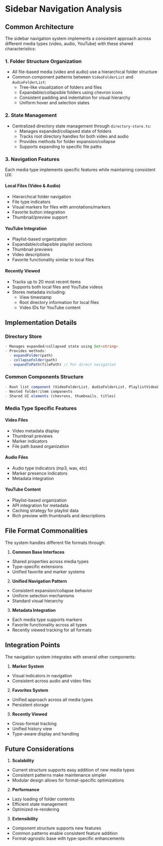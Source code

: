 # Sidebar Navigation Analysis

## Common Architecture

The sidebar navigation system implements a consistent approach across different media types (video, audio, YouTube) with these shared characteristics:

### 1. Folder Structure Organization
- All file-based media (video and audio) use a hierarchical folder structure
- Common component patterns between `VideoFolderList` and `AudioFolderList`:
  - Tree-like visualization of folders and files
  - Expandable/collapsible folders using chevron icons
  - Consistent padding and indentation for visual hierarchy
  - Uniform hover and selection states

### 2. State Management
- Centralized directory state management through `directory-store.ts`:
  - Manages expanded/collapsed state of folders
  - Tracks root directory handles for both video and audio
  - Provides methods for folder expansion/collapse
  - Supports expanding to specific file paths

### 3. Navigation Features

Each media type implements specific features while maintaining consistent UX:

#### Local Files (Video & Audio)
- Hierarchical folder navigation
- File type indicators
- Visual markers for files with annotations/markers
- Favorite button integration
- Thumbnail/preview support

#### YouTube Integration
- Playlist-based organization
- Expandable/collapsible playlist sections
- Thumbnail previews
- Video descriptions
- Favorite functionality similar to local files

#### Recently Viewed
- Tracks up to 20 most recent items
- Supports both local files and YouTube videos
- Stores metadata including:
  - View timestamp
  - Root directory information for local files
  - Video IDs for YouTube content

## Implementation Details

### Directory Store
```typescript
- Manages expanded/collapsed state using Set<string>
- Provides methods:
  - expandFolder(path)
  - collapseFolder(path)
  - expandToPath(filePath) // For direct navigation
```

### Common Components Structure
```typescript
- Root list component (VideoFolderList, AudioFolderList, PlaylistVideoList)
- Nested folder/item components
- Shared UI elements (chevrons, thumbnails, titles)
```

### Media Type Specific Features

#### Video Files
- Video metadata display
- Thumbnail previews
- Marker indicators
- File path based organization

#### Audio Files
- Audio type indicators (mp3, wav, etc)
- Marker presence indicators
- Metadata integration

#### YouTube Content
- Playlist-based organization
- API integration for metadata
- Caching strategy for playlist data
- Rich preview with thumbnails and descriptions

## File Format Commonalities

The system handles different file formats through:

1. **Common Base Interfaces**
- Shared properties across media types
- Type-specific extensions
- Unified favorite and marker systems

2. **Unified Navigation Pattern**
- Consistent expansion/collapse behavior
- Uniform selection mechanisms
- Standard visual hierarchy

3. **Metadata Integration**
- Each media type supports markers
- Favorite functionality across all types
- Recently viewed tracking for all formats

## Integration Points

The navigation system integrates with several other components:

1. **Marker System**
- Visual indicators in navigation
- Consistent across audio and video files

2. **Favorites System**
- Unified approach across all media types
- Persistent storage

3. **Recently Viewed**
- Cross-format tracking
- Unified history view
- Type-aware display and handling

## Future Considerations

1. **Scalability**
- Current structure supports easy addition of new media types
- Consistent patterns make maintenance simpler
- Modular design allows for format-specific optimizations

2. **Performance**
- Lazy loading of folder contents
- Efficient state management
- Optimized re-rendering

3. **Extensibility**
- Component structure supports new features
- Common patterns enable consistent feature addition
- Format-agnostic base with type-specific enhancements
